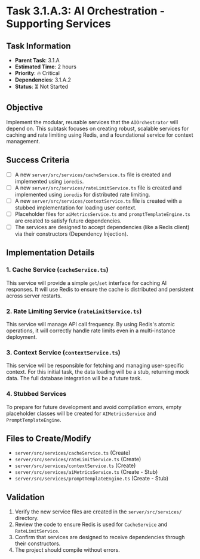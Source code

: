 # Task 3.1.A.3: AI Orchestration - Supporting Services

## **Task Information**
- **Parent Task**: 3.1.A
- **Estimated Time**: 2 hours
- **Priority**: 🔥 Critical
- **Dependencies**: 3.1.A.2
- **Status**: ⏳ Not Started

## **Objective**
Implement the modular, reusable services that the `AIOrchestrator` will depend on. This subtask focuses on creating robust, scalable services for caching and rate limiting using Redis, and a foundational service for context management.

## **Success Criteria**
- [ ] A new `server/src/services/cacheService.ts` file is created and implemented using `ioredis`.
- [ ] A new `server/src/services/rateLimitService.ts` file is created and implemented using `ioredis` for distributed rate limiting.
- [ ] A new `server/src/services/contextService.ts` file is created with a stubbed implementation for loading user context.
- [ ] Placeholder files for `aiMetricsService.ts` and `promptTemplateEngine.ts` are created to satisfy future dependencies.
- [ ] The services are designed to accept dependencies (like a Redis client) via their constructors (Dependency Injection).

## **Implementation Details**

### **1. Cache Service (`cacheService.ts`)**
This service will provide a simple `get`/`set` interface for caching AI responses. It will use Redis to ensure the cache is distributed and persistent across server restarts.

### **2. Rate Limiting Service (`rateLimitService.ts`)**
This service will manage API call frequency. By using Redis's atomic operations, it will correctly handle rate limits even in a multi-instance deployment.

### **3. Context Service (`contextService.ts`)**
This service will be responsible for fetching and managing user-specific context. For this initial task, the data loading will be a stub, returning mock data. The full database integration will be a future task.

### **4. Stubbed Services**
To prepare for future development and avoid compilation errors, empty placeholder classes will be created for `AIMetricsService` and `PromptTemplateEngine`.

## **Files to Create/Modify**
- `server/src/services/cacheService.ts` (Create)
- `server/src/services/rateLimitService.ts` (Create)
- `server/src/services/contextService.ts` (Create)
- `server/src/services/aiMetricsService.ts` (Create - Stub)
- `server/src/services/promptTemplateEngine.ts` (Create - Stub)

## **Validation**
1. Verify the new service files are created in the `server/src/services/` directory.
2. Review the code to ensure Redis is used for `CacheService` and `RateLimitService`.
3. Confirm that services are designed to receive dependencies through their constructors.
4. The project should compile without errors.
